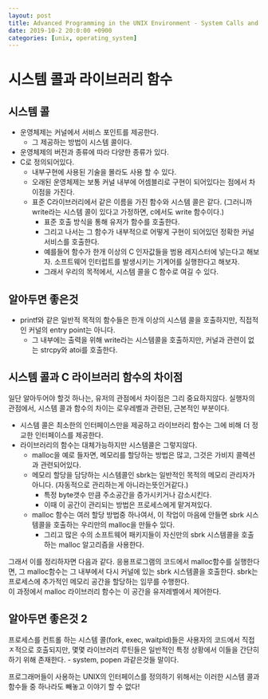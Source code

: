 ```yaml
---
layout: post
title: Advanced Programming in the UNIX Environment - System Calls and Library Functions
date: 2019-10-2 20:0:00 +0900
categories: [unix, operating_system]
---
```


# 시스템 콜과 라이브러리 함수

## 시스템 콜
- 운영체제는 커널에서 서비스 포인트를 제공한다.
	- 그 제공하는 방법이 시스템 콜이다.
- 운영체제의 버전과 종류에 따라 다양한 종류가 있다.
- C로 정의되어있다.
	- 내부구현에 사용된 기술을 몰라도 사용 할 수 있다.
	- 오래된 운영체제는 보통 커널 내부에 어셈블리로 구현이 되어있다는 점에서 차이점을 가진다.
	- 표준 C라이브러리에서 같은 이름을 가진 함수와 시스템 콜은 같다. (그러니까 write라는 시스템 콜이 있다고 가정하면, c에서도 write 함수이다.)
		- 표준 호출 방식을 통해 유저가 함수를 호출한다.
		- 그리고 나서는 그 함수가 내부적으로 어떻게 구현이 되어있던 정확한 커널 서비스를 호출한다.
		- 예를들어 함수가 한개 이상의 C 인자값들을 범용 레지스터에 넣는다고 해보자. 소프트웨어 인터럽트를 발생시키는 기계어를 실행한다고 해보자.
		- 그래서 우리의 목적에서, 시스템 콜을 C 함수로 여길 수 있다.

## 알아두면 좋은것
- printf와 같은 일반적 목적의 함수들은 한개 이상의 시스템 콜을 호출하지만, 직접적인 커널의 entry point는 아니다.
	- 그 내부에는 출력을 위해 write라는 시스템콜을 호출하지만, 커널과 관련이 없는 strcpy와 atoi를 호출한다.

## 시스템 콜과 C 라이브러리 함수의 차이점
일단 알아두어야 할것 하나는, 유저의 관점에서 차이점은 그리 중요하지않다.
실행자의 관점에서, 시스템 콜과 함수의 차이는 로우레벨과 관련된, 근본적인 부분이다. 
- 시스템 콜은 최소한의 인터페이스만을 제공하고 라이브러리 함수는 그에 비해 더 정교한 인터페이스를 제공한다.
- 라이브러리의 함수는 대체가능하지만 시스템콜은 그렇지않다.
	- malloc을 예로 들자면, 메모리를 할당하는 방법은 많고, 그것은 가비지 콜렉션과 관련되어있다.
	- 메모리 할당을 담당하는 시스템콜인 sbrk는 일반적인 목적의 메모리 관리자가 아니다. (자동적으로 관리하는게 아니라는뜻인거같다.)
		- 특정 byte갯수 만큼 주소공간을 증가시키거나 감소시킨다.
		- 이때 이 공간이 관리되는 방법은 프로세스에게 맡겨져있다.
	- malloc 함수는 여러 할당 방법중 하나여서, 이 작업이 마음에 안들면 sbrk 시스템콜을 호출하는 우리만의 malloc을 만들수 있다.
		- 그리고 많은 수의 소프트웨어 패키지들이 자신만의 sbrk 시스템콜을 호출하는 malloc 알고리즘을 사용한다.

그래서 이를 정리하자면 다음과 같다.
응용프로그램의 코드에서 malloc함수를 실행한다면, 그 malloc함수는 그 내부에서 다시 커널에 있는 sbrk 시스템콜을 호출한다. sbrk는 프로세스에 추가적인 메모리 공간을 할당하는 임무를 수행한다.  
이 과정에서 malloc 라이브러리 함수는 이 공간을 유저레벨에서 제어한다.

## 알아두면 좋은것 2
프로세스를 컨트롤 하는 시스템 콜(fork, exec, waitpid)들은 사용자의 코드에서 직접ㅈ적으로 호출되지만, 몇몇 라이브러리 루틴들은 일반적인 특정 상황에서 이들을 간단히 하기 위해 존재한다.
	- system, popen 과같은것들 말이다.

프로그래머들이 사용하는 UNIX의 인터페이스를 정의하기 위해서는 이러한 시스템 콜과 함수들 중 하나라도 빼놓고 이야기 할 수 없다!
